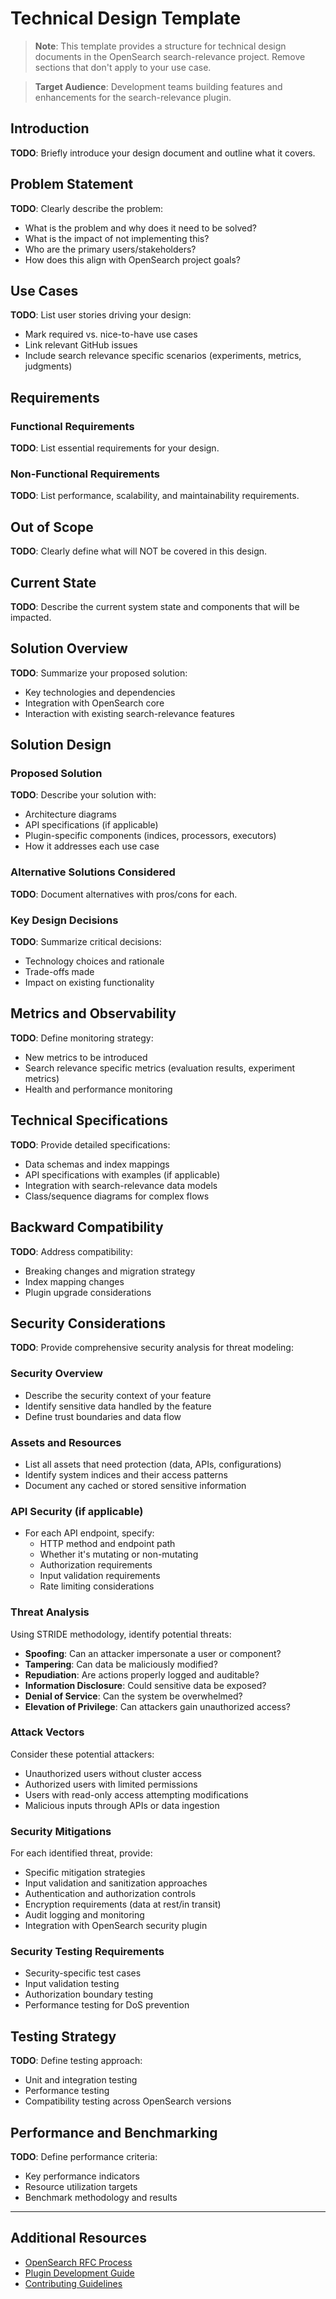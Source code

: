 # Technical Design Template

> **Note**: This template provides a structure for technical design documents in the OpenSearch search-relevance project. Remove sections that don't apply to your use case.

> **Target Audience**: Development teams building features and enhancements for the search-relevance plugin.

## Introduction

**TODO**: Briefly introduce your design document and outline what it covers.

## Problem Statement

**TODO**: Clearly describe the problem:

- What is the problem and why does it need to be solved?
- What is the impact of not implementing this?
- Who are the primary users/stakeholders?
- How does this align with OpenSearch project goals?

## Use Cases

**TODO**: List user stories driving your design:
- Mark required vs. nice-to-have use cases
- Link relevant GitHub issues
- Include search relevance specific scenarios (experiments, metrics, judgments)

## Requirements

### Functional Requirements

**TODO**: List essential requirements for your design.

### Non-Functional Requirements

**TODO**: List performance, scalability, and maintainability requirements.

## Out of Scope

**TODO**: Clearly define what will NOT be covered in this design.

## Current State

**TODO**: Describe the current system state and components that will be impacted.

## Solution Overview

**TODO**: Summarize your proposed solution:
- Key technologies and dependencies
- Integration with OpenSearch core
- Interaction with existing search-relevance features

## Solution Design

### Proposed Solution

**TODO**: Describe your solution with:
- Architecture diagrams
- API specifications (if applicable)
- Plugin-specific components (indices, processors, executors)
- How it addresses each use case

### Alternative Solutions Considered

**TODO**: Document alternatives with pros/cons for each.

### Key Design Decisions

**TODO**: Summarize critical decisions:
- Technology choices and rationale
- Trade-offs made
- Impact on existing functionality

## Metrics and Observability

**TODO**: Define monitoring strategy:
- New metrics to be introduced
- Search relevance specific metrics (evaluation results, experiment metrics)
- Health and performance monitoring

## Technical Specifications

**TODO**: Provide detailed specifications:
- Data schemas and index mappings
- API specifications with examples (if applicable)
- Integration with search-relevance data models
- Class/sequence diagrams for complex flows

## Backward Compatibility

**TODO**: Address compatibility:
- Breaking changes and migration strategy
- Index mapping changes
- Plugin upgrade considerations

## Security Considerations

**TODO**: Provide comprehensive security analysis for threat modeling:

### Security Overview
- Describe the security context of your feature
- Identify sensitive data handled by the feature
- Define trust boundaries and data flow

### Assets and Resources
- List all assets that need protection (data, APIs, configurations)
- Identify system indices and their access patterns
- Document any cached or stored sensitive information

### API Security (if applicable)
- For each API endpoint, specify:
  - HTTP method and endpoint path
  - Whether it's mutating or non-mutating
  - Authorization requirements
  - Input validation requirements
  - Rate limiting considerations

### Threat Analysis
Using STRIDE methodology, identify potential threats:
- **Spoofing**: Can an attacker impersonate a user or component?
- **Tampering**: Can data be maliciously modified?
- **Repudiation**: Are actions properly logged and auditable?
- **Information Disclosure**: Could sensitive data be exposed?
- **Denial of Service**: Can the system be overwhelmed?
- **Elevation of Privilege**: Can attackers gain unauthorized access?

### Attack Vectors
Consider these potential attackers:
- Unauthorized users without cluster access
- Authorized users with limited permissions
- Users with read-only access attempting modifications
- Malicious inputs through APIs or data ingestion

### Security Mitigations
For each identified threat, provide:
- Specific mitigation strategies
- Input validation and sanitization approaches
- Authentication and authorization controls
- Encryption requirements (data at rest/in transit)
- Audit logging and monitoring
- Integration with OpenSearch security plugin

### Security Testing Requirements
- Security-specific test cases
- Input validation testing
- Authorization boundary testing
- Performance testing for DoS prevention

## Testing Strategy

**TODO**: Define testing approach:
- Unit and integration testing
- Performance testing
- Compatibility testing across OpenSearch versions

## Performance and Benchmarking

**TODO**: Define performance criteria:
- Key performance indicators
- Resource utilization targets
- Benchmark methodology and results

---

## Additional Resources

- [OpenSearch RFC Process](https://github.com/opensearch-project/OpenSearch/blob/main/DEVELOPER_GUIDE.md#submitting-changes)
- [Plugin Development Guide](https://opensearch.org/docs/latest/developers/plugins/)
- [Contributing Guidelines](../CONTRIBUTING.md)
